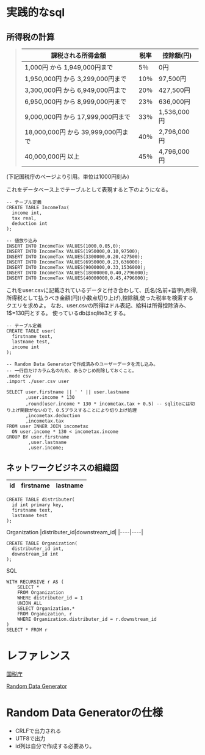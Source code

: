 # 実践的なsql

## 所得税の計算

>|課税される所得金額|税率|控除額(円)|
>|---------------|---|-----|
>|1,000円 から 1,949,000円まで|5％|0円|
>|1,950,000円 から 3,299,000円まで|10％|97,500円|
>|3,300,000円 から 6,949,000円まで|20％|427,500円|
>|6,950,000円 から 8,999,000円まで|23％|636,000円|
>|9,000,000円 から 17,999,000円まで|33％|1,536,000円|
>|18,000,000円 から 39,999,000円まで|40％|2,796,000円|
>|40,000,000円 以上|45％|4,796,000円|
(下記国税庁のページより引用。単位は1000円刻み)

これをデータベース上でテーブルとして表現すると下のようになる。
```
-- テーブル定義
CREATE TABLE IncomeTax(
  income int,
  tax real,
  deduction int
);

-- 値放り込み
INSERT INTO IncomeTax VALUES(1000,0.05,0);
INSERT INTO IncomeTax VALUES(1950000,0.10,97500);
INSERT INTO IncomeTax VALUES(3300000,0.20,427500);
INSERT INTO IncomeTax VALUES(6950000,0.23,636000);
INSERT INTO IncomeTax VALUES(9000000,0.33,1536000);
INSERT INTO IncomeTax VALUES(18000000,0.40,2796000);
INSERT INTO IncomeTax VALUES(40000000,0.45,4796000);
```
これをuser.csvに記載されているデータと付き合わして、氏名(名前+苗字),所得,所得税として払うべき金額(円)(小数点切り上げ),控除額,使った税率を検索するクエリを求めよ。
なお、user.csvの所得はドル表記、給料は所得控除済み、1$=130円とする。
使っているdbはsqlite3とする。
```
-- テーブル定義
CREATE TABLE user(
  firstname text,
  lastname test,
  income int
);

-- Random Data Generatorで作成済みのユーザーデータを流し込み。
-- 一行目だけカラム名のため、あらかじめ削除しておくこと。
.mode csv
.import ./user.csv user
```


```
SELECT user.firstname || ' ' || user.lastname
       ,user.income * 130
       ,round(user.income * 130 * incometax.tax + 0.5) -- sqliteには切り上げ関数がないので、0.5プラスすることにより切り上げ処理
       ,incometax.deduction
       ,incometax.tax 
FROM user INNER JOIN incometax
  ON user.income * 130 < incometax.income
GROUP BY user.firstname
        ,user.lastname
        ,user.income;
```

## ネットワークビジネスの組織図

|id|firstname|lastname|
|---|----|---|

```
CREATE TABLE distributer(
  id int primary key,
  firstname text,
  lastname test
);

```

Organization
|distributer_id|downstream_id|
|----|----|

```
CREATE TABLE Organization(
  distributer_id int,
  downstream_id int
);

```

SQL
```
WITH RECURSIVE r AS (
    SELECT * 
    FROM Organization
    WHERE distributer_id = 1
    UNION ALL
    SELECT Organization.*
    FROM Organization, r 
    WHERE Organization.distributer_id = r.downstream_id
)
SELECT * FROM r
```

## 
# レファレンス
[国税庁](https://www.nta.go.jp/taxes/shiraberu/taxanswer/shotoku/2260.htm)

[Random Data Generator](http://randat.com/)

# Random Data Generatorの仕様
- CRLFで出力される
- UTF8で出力
- id列は自分で作成する必要あり。
